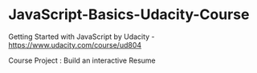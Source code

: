 JavaScript-Basics-Udacity-Course
================================

Getting Started with JavaScript by Udacity - https://www.udacity.com/course/ud804

Course Project : Build an interactive Resume
